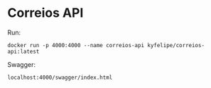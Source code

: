 # Correios API

Run:

```shell script
docker run -p 4000:4000 --name correios-api kyfelipe/correios-api:latest
```

Swagger:
```
localhost:4000/swagger/index.html
```
